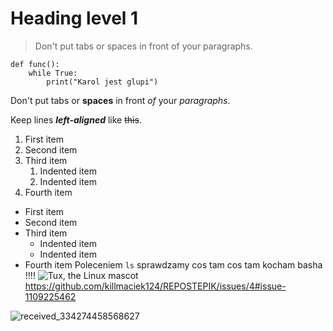 # Heading level 1
> Don't put tabs or spaces in front of your paragraphs.

```
def func():
    while True:
        print("Karol jest glupi")
```

Don't put tabs or **spaces** in front *of* your *paragraphs*.

Keep lines ***left-aligned*** like ~~this~~.

1. First item
2. Second item
3. Third item
    1. Indented item
    2. Indented item
4. Fourth item 

- First item
- Second item
- Third item
    - Indented item
    - Indented item
- Fourth item
Poleceniem ``ls`` sprawdzamy cos tam cos tam kocham basha !!!!
![Tux, the Linux mascot](/assets/images/tux.png)
https://github.com/killmaciek124/REPOSTEPIK/issues/4#issue-1109225462

![received_334274458568627](https://user-images.githubusercontent.com/86524345/150336273-52304ab5-b3e2-4c5a-b718-f1d018873792.jpeg)

